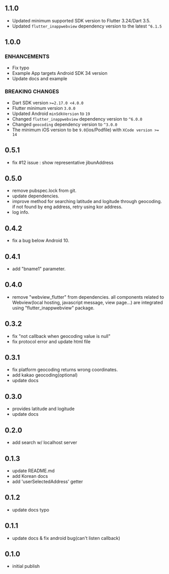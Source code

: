 ## 1.1.0

- Updated minimum supported SDK version to Flutter 3.24/Dart 3.5.
- Updated `flutter_inappwebview` dependency version to the latest `^6.1.5`

## 1.0.0

### ENHANCEMENTS

- Fix typo
- Example App targets Android SDK 34 version
- Update docs and example

### BREAKING CHANGES

- Dart SDK version `>=2.17.0 <4.0.0`
- Flutter minimum version `3.0.0`
- Updated Android `minSdkVersion` to `19`
- Changed `flutter_inappwebview` dependency version to `^6.0.0`
- Changed `geocoding` dependency version to `^3.0.0`
- The minimum iOS version to be `9.0`(ios/Podfile) with `XCode version >= 14`

## 0.5.1

- fix #12 issue : show representative jibunAddress

## 0.5.0

- remove pubspec.lock from git.
- update dependencies.
- improve method for searching latitude and logitude through geocoding.
  if not found by eng address, retry using kor address.
- log info.

## 0.4.2

- fix a bug below Android 10.

## 0.4.1

- add "bname1" parameter.

## 0.4.0

- remove "webview_flutter" from dependencies.
  all components related to Webview(local hosting, javascript message, view page...) are integrated using "flutter_inappwebview" package.

## 0.3.2

- fix "not callback when geocoding value is null"
- fix protocol error and update html file

## 0.3.1

- fix platform geocoding returns wrong coordinates.
- add kakao geocoding(optional)
- update docs

## 0.3.0

- provides latitude and logitude
- update docs

## 0.2.0

- add search w/ localhost server

## 0.1.3

- update README.md
- add Korean docs
- add 'userSelectedAddress' getter

## 0.1.2

- update docs typo

## 0.1.1

- update docs & fix android bug(can't listen callback)

## 0.1.0

- initial publish
